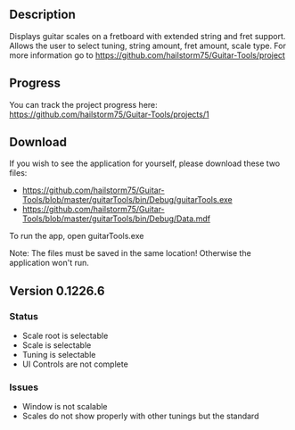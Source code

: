 ## Description
Displays guitar scales on a fretboard with extended string and fret support.
Allows the user to select tuning, string amount, fret amount, scale type.
For more information go to https://github.com/hailstorm75/Guitar-Tools/project

## Progress
You can track the project progress here: https://github.com/hailstorm75/Guitar-Tools/projects/1

## Download
If you wish to see the application for yourself, please download these two files:
 - https://github.com/hailstorm75/Guitar-Tools/blob/master/guitarTools/bin/Debug/guitarTools.exe
 - https://github.com/hailstorm75/Guitar-Tools/blob/master/guitarTools/bin/Debug/Data.mdf
 
To run the app, open guitarTools.exe

Note: The files must be saved in the same location! Otherwise the application won't run.

## Version 0.1226.6
### Status
 - Scale root is selectable
 - Scale is selectable
 - Tuning is selectable
 - UI Controls are not complete

### Issues
 - Window is not scalable
 - Scales do not show properly with other tunings but the standard
